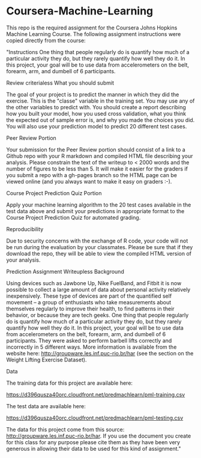 # Coursera-Machine-Learning

This repo is the required assignment for the Coursera Johns Hopkins Machine Learning Course. The following assignment instructions were
copied directly from the course:

"Instructions
One thing that people regularly do is quantify how much of a particular activity they do, but they rarely quantify how well they do it.
In this project, your goal will be to use data from accelerometers on the belt, forearm, arm, and dumbell of 6 participants.

Review criterialess 
What you should submit

The goal of your project is to predict the manner in which they did the exercise. This is the "classe" variable in the training set. 
You may use any of the other variables to predict with. You should create a report describing how you built your model, how you used
cross validation, what you think the expected out of sample error is, and why you made the choices you did. You will also use your
prediction model to predict 20 different test cases.

Peer Review Portion

Your submission for the Peer Review portion should consist of a link to a Github repo with your R markdown and compiled HTML file
describing your analysis. Please constrain the text of the writeup to < 2000 words and the number of figures to be less than 5.
It will make it easier for the graders if you submit a repo with a gh-pages branch so the HTML page can be viewed online (and you
always want to make it easy on graders :-).

Course Project Prediction Quiz Portion

Apply your machine learning algorithm to the 20 test cases available in the test data above and submit your predictions in appropriate
format to the Course Project Prediction Quiz for automated grading.

Reproducibility

Due to security concerns with the exchange of R code, your code will not be run during the evaluation by your classmates. Please be 
sure that if they download the repo, they will be able to view the compiled HTML version of your analysis.

Prediction Assignment Writeupless 
Background

Using devices such as Jawbone Up, Nike FuelBand, and Fitbit it is now possible to collect a large amount of data about personal activity
relatively inexpensively. These type of devices are part of the quantified self movement – a group of enthusiasts who take measurements
about themselves regularly to improve their health, to find patterns in their behavior, or because they are tech geeks. One thing that
people regularly do is quantify how much of a particular activity they do, but they rarely quantify how well they do it. In this project,
your goal will be to use data from accelerometers on the belt, forearm, arm, and dumbell of 6 participants. They were asked to perform
barbell lifts correctly and incorrectly in 5 different ways. More information is available from the website here: 
http://groupware.les.inf.puc-rio.br/har (see the section on the Weight Lifting Exercise Dataset).

Data

The training data for this project are available here:

https://d396qusza40orc.cloudfront.net/predmachlearn/pml-training.csv

The test data are available here:

https://d396qusza40orc.cloudfront.net/predmachlearn/pml-testing.csv


The data for this project come from this source: http://groupware.les.inf.puc-rio.br/har. If you use the document you create for this
class for any purpose please cite them as they have been very generous in allowing their data to be used for this kind of assignment."
